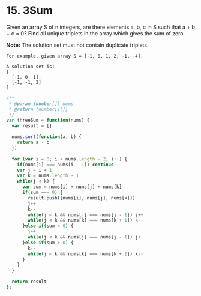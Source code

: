 # 15. 3Sum

Given an array S of n integers, are there elements a, b, c in S such that a + b + c = 0? Find all unique triplets in the array which gives the sum of zero.

**Note:** The solution set must not contain duplicate triplets.

```
For example, given array S = [-1, 0, 1, 2, -1, -4],

A solution set is:
[
  [-1, 0, 1],
  [-1, -1, 2]
]
```

```javascript
/**
 * @param {number[]} nums
 * @return {number[][]}
 */
var threeSum = function(nums) {
  var result = []

  nums.sort(function(a, b) {
    return a - b
  })

  for (var i = 0; i < nums.length - 2; i++) {
    if(nums[i] === nums[i - 1]) continue
    var j = i + 1
    var k = nums.length - 1
    while(j < k) {
      var sum = nums[i] + nums[j] + nums[k]
      if(sum === 0) {
        result.push([nums[i], nums[j], nums[k]])
        j++
        k--
        while(j < k && nums[j] === nums[j - 1]) j++
        while(j < k && nums[k] === nums[k + 1]) k--
      }else if(sum < 0) {
        j++
        while(j < k && nums[j] === nums[j - 1]) j++
      }else if(sum > 0) {
        k--
        while(j < k && nums[k] === nums[k + 1]) k--
      }
    }
  }
  
  return result
};
```

